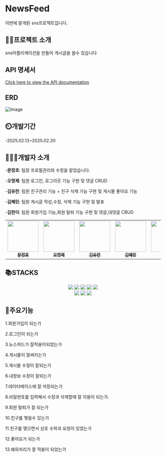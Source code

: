 # NewsFeed
이번에 맡게된 sns프로젝트입니다.

## 👨‍🏫프로젝트 소개
sns어플리케이션을 만들어 게시글을 쓸수 있습니다

## API 명세서 
[Click here to view the API documentation](https://www.notion.so/teamsparta/API-6d38bce5e6de48b8a2d3e2ea2493ea29?pvs=4)

## ERD
![Image](https://github.com/user-attachments/assets/157ef113-28c4-45a7-b82c-3ef768d6cc74)

## ⏲️개발기간
-2025.02.13~2025.02.20

## 🧑‍🤝‍🧑개발자 소개
-**문정호**: 팀장 프로필관리와 수정을 맡았습니다.
 
-**오명제**: 팀원 로그인, 로그아웃 기능 구현 및 댓글 CRUD
 
-**김유란**: 팀원 친구관리 기능 + 친구 삭제 기능 구현 및 게시물 좋아요 기능

-**김혜민**: 팀원 게시글 작성,수정, 삭제 기능 구현 및 발표

-**김한이**: 팀원 회원가입 기능,회원 탈퇴 기능 구현 및 댓글,대댓글 CRUD
<div align=center> 
<table>
  <tbody>
    <tr>
        <td align="center"><a href="https://github.com/ansdudn2"><img src="https://github.com/user-attachments/assets/27f2fd37-d5e0-449c-9d2d-e95696d17020" width="100px;" alt=""/><br /><sub><b> 문정호 </b></sub></a><br /></td>
        <td align="center"><a href="https://github.com/yoorkim"><img src="https://cdn-static.zep.us/static/assets/baked-avartar-images/8-577-13-588.png" width="100px;" alt=""/><br /><sub><b> 오명제 </b></sub></a><br /></td>
        <td align="center"><a href="https://github.com/ohmyeongje"><img src="https://cdn-static.zep.us/static/assets/baked-avartar-images/10-257-39-301.png" width="100px;" alt=""/><br /><sub><b> 김유란 </b></sub></a><br /></td>
        <td align="center"><a href="https://github.com/learner-nosilv"><img src="https://avatars.githubusercontent.com/u/80045214?v=4" width="100px;" alt=""/><br /><sub><b> 김혜민 </b></sub></a><br /></td>
        <td align="center"><a href="https://github.com/kim-hani"><img src="https://avatars.githubusercontent.com/u/102886829?v=4" width="100px;" alt=""/><br /><sub><b> 김한이 </b></sub></a><br /></td>
    </tr>
  </tbody>
</table>
</div>

## 📚STACKS
<div align=center> 
  <img src="https://img.shields.io/badge/java-007396?style=for-the-badge&logo=java&logoColor=white"> 
  <img src="https://img.shields.io/badge/github-181717?style=for-the-badge&logo=github&logoColor=white">
  <img src="https://img.shields.io/badge/git-F05032?style=for-the-badge&logo=git&logoColor=white">
  <img src="https://img.shields.io/badge/intellijidea-000000?style=for-the-badge&logo=intellijidea&logoColor=white">
  <img src="https://img.shields.io/badge/postman-FF6C37?style=for-the-badge&logo=postman&logoColor=white">
  <br>
  <img src="https://img.shields.io/badge/spring-6DB33F?style=for-the-badge&logo=spring&logoColor=white"> 
  <img src="https://img.shields.io/badge/swagger-85EA2D?style=for-the-badge&logo=swagger&logoColor=white">
  <img src="https://img.shields.io/badge/mysql-4479A1?style=for-the-badge&logo=mysql&logoColor=white">
  
</div>

## 📌주요기능
1.회원가입이 되는가

2.로그인이 되는가

3.뉴스피드가 잘적용이되었는가

4.게시물이 잘써지는가

5.게시물 수정이 잘되는가

6.내정보 수정이 잘되는가

7.데이터베이스에 잘 저장되는가

8.비밀번호를 입력해서 수정과 삭제할때 잘 이용이 되는가.

9.회원 탈퇴가 잘 되는가

10.친구를 맺을수 있는가

11.친구를 맺으면서 상호 수락과 요청이 있었는가

12.좋아요가 되는가

13.예외처리가 잘 적용이 되었는가
